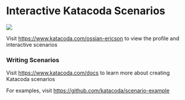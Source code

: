 # Interactive Katacoda Scenarios

[![](http://shields.katacoda.com/katacoda/ossian-ericson/count.svg)](https://www.katacoda.com/ossian-ericson "Get your profile on Katacoda.com")

Visit https://www.katacoda.com/ossian-ericson to view the profile and interactive scenarios

### Writing Scenarios
Visit https://www.katacoda.com/docs to learn more about creating Katacoda scenarios

For examples, visit https://github.com/katacoda/scenario-example
